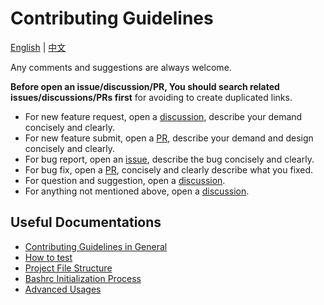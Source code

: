 # Contributing Guidelines

[English](./CONTRIBUTING.md) | [中文](./CONTRIBUTING.zh.md)

Any comments and suggestions are always welcome.

**Before open an issue/discussion/PR, You should search related issues/discussions/PRs first** for avoiding to create duplicated links.

- For new feature request, open a [discussion][], describe your demand concisely and clearly.
- For new feature submit, open a [PR][], describe your demand and design concisely and clearly.
- For bug report, open an [issue][], describe the bug concisely and clearly.
- For bug fix, open a [PR][], concisely and clearly describe what you fixed.
- For question and suggestion, open a [discussion][].
- For anything not mentioned above, open a [discussion][].

## Useful Documentations

- [Contributing Guidelines in General](https://gcg.adoyle.me/CONTRIBUTING/)
- [How to test](./test.md)
- [Project File Structure](./file-structure.md)
- [Bashrc Initialization Process](./entry.md)
- [Advanced Usages](./advanced-usage/README.md)


<!-- links -->

[issue]: https://github.com/one-bash/one.bash/issues
[discussion]: https://github.com/one-bash/one.bash/discussions
[PR]: https://github.com/one-bash/one.bash/pulls
